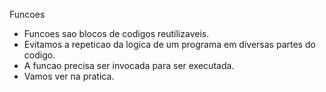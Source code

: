 
Funcoes 

- Funcoes sao blocos de codigos reutilizaveis.
- Evitamos a repeticao da logica de um programa em diversas partes do codigo.
- A funcao precisa ser invocada para ser executada.
- Vamos ver na pratica.
